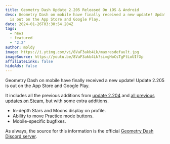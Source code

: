 ```yaml
---
title: Geometry Dash Update 2.205 Released On iOS & Android
desc: Geometry Dash on mobile have finally received a new update! Update 2.205
  is out on the App Store and Google Play.
date: 2024-01-26T03:30:54.204Z
tags:
  - news
  - featured
  - "2.2"
author: moldy
image: https://i.ytimg.com/vi/8VaF3akb4Lk/maxresdefault.jpg
imageSource: https://youtu.be/8VaF3akb4Lk?si=gHoCsTgFtLoUIfXp
affiliateLinks: false
hideAds: false
---
```

Geometry Dash on mobile have finally received a new update! Update 2.205 is out on the App Store and Google Play.

It includes all the previous additions from [update 2.204](/posts/geometry-dash-update-2-204-released-on-steam/) and [all previous updates on Steam](/posts/geometry-dash-update-2-203-released-on-steam/), but with some extra additions.

* In-depth Stars and Moons display on profile.
* Ability to move Practice mode buttons.
* Mobile-specific bugfixes.

As always, the source for this information is the official [Geometry Dash Discord server](/posts/geometry-dash-discord-server-how-to-join-request-levels/).